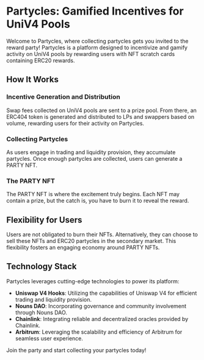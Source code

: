 # Partycles: Gamified Incentives for UniV4 Pools

Welcome to Partycles, where collecting partycles gets you invited to the reward party! Partycles is a platform designed to incentivize and gamify activity on UniV4 pools by rewarding users with NFT scratch cards containing ERC20 rewards.

## How It Works

### Incentive Generation and Distribution

Swap fees collected on UniV4 pools are sent to a prize pool. From there, an ERC404 token is generated and distributed to LPs and swappers based on volume, rewarding users for their activity on Partycles.

### Collecting Partycles

As users engage in trading and liquidity provision, they accumulate partycles. Once enough partycles are collected, users can generate a PARTY NFT.

### The PARTY NFT

The PARTY NFT is where the excitement truly begins. Each NFT may contain a prize, but the catch is, you have to burn it to reveal the reward.

## Flexibility for Users

Users are not obligated to burn their NFTs. Alternatively, they can choose to sell these NFTs and ERC20 partycles in the secondary market. This flexibility fosters an engaging economy around PARTY NFTs.

## Technology Stack

Partycles leverages cutting-edge technologies to power its platform:

- **Uniswap V4 Hooks**: Utilizing the capabilities of Uniswap V4 for efficient trading and liquidity provision.
- **Nouns DAO**: Incorporating governance and community involvement through Nouns DAO.
- **Chainlink**: Integrating reliable and decentralized oracles provided by Chainlink.
- **Arbitrum**: Leveraging the scalability and efficiency of Arbitrum for seamless user experience.

Join the party and start collecting your partycles today!
